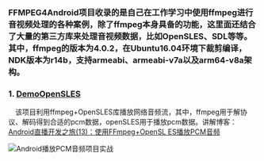 ### FFMPEG4Android项目收录的是自己在工作学习中使用ffmpeg进行音视频处理的各种案例，除了ffmpeg本身具备的功能，这里面还结合了大量的第三方库来处理音视频数据，比如OpenSLES、SDL等等。其中，ffmpeg的版本为4.0.2，在Ubuntu16.04环境下裁剪编译，NDK版本为r14b，支持armeabi、armeabi-v7a以及arm64-v8a架构。  




### 1. [DemoOpenSLES](https://github.com/jiangdongguo/FFMPEG4Android/tree/master/DemoOpenSLES)

&emsp;该项目利用ffmpeg+OpenSLES库播放网络音频流，其中，ffmpeg用于解协议、解码得到合适的pcm数据，openSLES用于播放pcm数据。讲解博客：[Android直播开发之旅(13)：使用FFmpeg+OpenSL ES播放PCM音频](https://blog.csdn.net/gongxp123456/article/details/62418752)  

![Android播放PCM音频项目实战](https://img-blog.csdnimg.cn/20181225215430873.PNG?x-oss-process=image/watermark,type_ZmFuZ3poZW5naGVpdGk,shadow_10,text_aHR0cHM6Ly9ibG9nLmNzZG4ubmV0L0FuZHJFeHBlcnQ=,size_16,color_FFFFFF,t_70)
